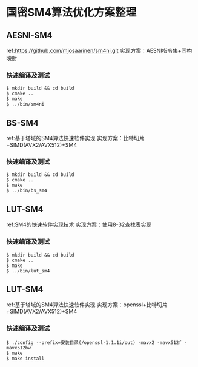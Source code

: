 # 国密SM4算法优化方案整理
## AESNI-SM4
ref:https://github.com/mjosaarinen/sm4ni.git 
实现方案：AESNI指令集+同构映射
### 快速编译及测试
```
$ mkdir build && cd build
$ cmake ..
$ make
$ ../bin/sm4ni
```

## BS-SM4
ref:基于塔域的SM4算法快速软件实现
实现方案：比特切片+SIMD(AVX2/AVX512)+SM4
### 快速编译及测试
```
$ mkdir build && cd build
$ cmake ..
$ make
$ ../bin/bs_sm4
```

## LUT-SM4
ref:SM4的快速软件实现技术
实现方案：使用8-32查找表实现 
### 快速编译及测试
```
$ mkdir build && cd build
$ cmake ..
$ make
$ ../bin/lut_sm4
```

## LUT-SM4
ref:基于塔域的SM4算法快速软件实现
实现方案：openssl+比特切片+SIMD(AVX2/AVX512)+SM4
### 快速编译及测试
```
$ ./config --prefix=安装目录(/openssl-1.1.1i/out) -mavx2 -mavx512f -mavx512bw
$ make
$ make install
```
